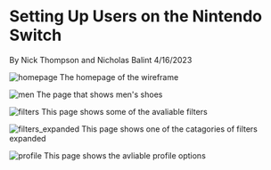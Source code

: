 # Setting Up Users on the Nintendo Switch

By Nick Thompson and Nicholas Balint 4/16/2023


![homepage](UsabilityEngineering/ShoeExpert/Assets/Hompage.jpg)
The homepage of the wireframe

![men](UsabilityEngineering/ShoeExpert/Assets/Men.jpg)
The page that shows men's shoes

![filters](UsabilityEngineering/ShoeExpert/Assets/Filters.jpg)
This page shows some of the avaliable filters 

![filters_expanded](UsabilityEngineering/ShoeExpert/Assets/Filters_expanded.jpg)
This page shows one of the catagories of filters expanded

![profile](UsabilityEngineering/ShoeExpert/Assets/Profile.jpg)
This page shows the avliable profile options
